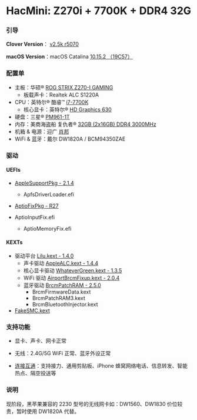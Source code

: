 # HacMini:  Z270i + 7700K  + DDR4 32G

### 引导

**Clover Version**： [v2.5k r5070](https://sourceforge.net/projects/cloverefiboot/files/Installer/)

**macOS Version**：macOS Catalina [10.15.2 （19C57）](https://developer.apple.com/documentation/macos_release_notes/macos_catalina_10_15_2_release_notes)

### 配置单

* 主板：华硕® [ROG STRIX Z270-I GAMING](https://www.asus.com.cn/Motherboards/ROG-STRIX-Z270-I-GAMING/)
  * 板载声卡：Realtek ALC S1220A
* CPU：英特尔® 酷睿™ [i7-7700K](https://ark.intel.com/content/www/cn/zh/ark/products/97129/intel-core-i7-7700k-processor-8m-cache-up-to-4-50-ghz.html)
  * 核心显卡：英特尔®  [HD Graphics 630](https://www.intel.com/content/www/us/en/support/products/98909/graphics-drivers/graphics-for-7th-generation-intel-processors/intel-hd-graphics-630.html)
* 硬盘：三星® [PM961-1T](https://www.samsung.com/semiconductor/ssd/client-ssd/MZVLW1T0HMLH/)
* 内存：美商海盗船 复仇者® [32GB (2x16GB) DDR4 3000MHz]([https://www.corsair.com/zh/zh/%E7%B1%BB%E5%88%AB/%E4%BA%A7%E5%93%81/%E5%86%85%E5%AD%98/VENGEANCE-LPX/p/CMK32GX4M2B3000C15](https://www.corsair.com/zh/zh/类别/产品/内存/VENGEANCE-LPX/p/CMK32GX4M2B3000C15))
* 机箱 & 电源：迎广 [肖邦](https://www.in-win.com/cn/gaming-chassis/Chopin)
* WiFi & 蓝牙：戴尔 DW1820A / BCM94350ZAE

### 驱动

#### UEFIs

* [AppleSupportPkg - 2.1.4](https://github.com/acidanthera/AppleSupportPkg) 
  * ApfsDriverLoader.efi

* [AptioFixPkg - R27](https://github.com/acidanthera/AptioFixPkg/releases)
* AptioInputFix.efi
  * AptioMemoryFix.efi

#### KEXTs

* 驱动平台 [Lilu.kext - 1.4.0](https://github.com/acidanthera/Lilu)
  * 声卡驱动 [AppleALC.kext - 1.4.4](https://github.com/acidanthera/AppleALC)
  * 核心显卡驱动 [WhateverGreen.kext - 1.3.5](https://github.com/acidanthera/WhateverGreen)
  * WiFi 驱动 [AirportBrcmFixup.kext - 2.0.4](https://github.com/acidanthera/AirportBrcmFixup)
  * 蓝牙驱动 [BrcmPatchRAM  - 2.5.0](https://github.com/acidanthera/BrcmPatchRAM)
    * BrcmFirmwareData.kext
    * BrcmPatchRAM3.kext
    * BrcmBluetoothInjector.kext
* [FakeSMC.kext]()

### 支持功能

* 显卡、声卡、网卡正常

* 无线：2.4G/5G WiFi 正常、蓝牙外设正常

* [连接互通](https://support.apple.com/zh-cn/HT204681)：支持接力、通用剪贴板、iPhone 蜂窝网络电话、信息转发、智能热点、隔空投送等

  

### 说明

现阶段，黑苹果兼容的 2230 型号的无线网卡如：DW1560、DW1830 价位较贵，暂时使用 DW1820A 代替。



